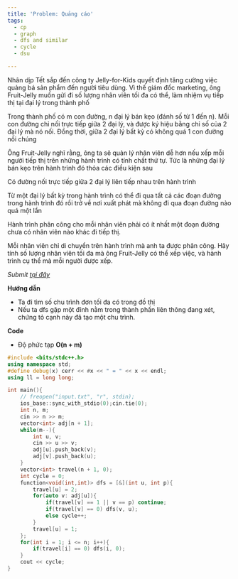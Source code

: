 ```yaml
---
title: 'Problem: Quảng cáo'
tags:
  - cp
  - graph
  - dfs and similar
  - cycle
  - dsu

---
```

Nhân dịp Tết sắp đến công ty Jelly-for-Kids quyết định tăng cường việc quảng bá sản phẩm đến người tiêu dùng. Vì thế giám đốc marketing, ông Fruit-Jelly muốn gửi đi số lượng nhân viên tối đa có thể, làm nhiệm vụ tiếp thị tại đại lý trong thành phố

Trong thành phố có m con đường, n đại lý bán kẹo (đánh số từ 1 đến n). Mỗi con đường chỉ nối trực tiếp giữa 2 đại lý, và được ký hiệu bằng chỉ số của 2 đại lý mà nó nối. Đồng thời, giữa 2 đại lý bất kỳ có không quá 1 con đường nối chúng

Ông Fruit-Jelly nghĩ rằng, ông ta sẽ quản lý nhân viên dễ hơn nếu xếp mỗi người tiếp thị trên những hành trình có tính chất thứ tự. Tức là những đại lý bán kẹo trên hành trình đó thỏa các điều kiện sau

Có đường nối trực tiếp giữa 2 đại lý liên tiếp nhau trên hành trình

Từ một đại lý bất kỳ trong hành trình có thể đi qua tất cả các đoạn đường trong hành trình đó rồi trở về nơi xuất phát mà không đi qua đoạn đường nào quá một lần

Hành trình phân công cho mỗi nhân viên phải có ít nhất một đoạn đường chưa có nhân viên nào khác đi tiếp thị.

Mỗi nhân viên chỉ di chuyển trên hành trình mà anh ta được phân công. Hãy tính số lượng nhân viên tối đa mà ông Fruit-Jelly có thể xếp việc, và hành trình cụ thể mà mỗi người được xếp.

<!--more-->

*Submit [tại đây](https://oj.vnoi.info/problem/ads)*

**Hướng dẫn**

- Ta đi tìm số chu trình đơn tối đa có trong đồ thị
- Nếu ta dfs gặp một đỉnh nằm trong thành phần liên thông đang xét, chứng tỏ cạnh này đã tạo một chu trình.

**Code**

- Độ phức tạp **O(n + m)**

```cpp
#include <bits/stdc++.h>
using namespace std;
#define debug(x) cerr << #x << " = " << x << endl;
using ll = long long;

int main(){
    // freopen("input.txt", "r", stdin);
    ios_base::sync_with_stdio(0);cin.tie(0);
    int n, m;
    cin >> n >> m;
    vector<int> adj[n + 1];
    while(m--){
        int u, v;
        cin >> u >> v;
        adj[u].push_back(v);
        adj[v].push_back(u);
    }
    vector<int> travel(n + 1, 0);
    int cycle = 0;
    function<void(int,int)> dfs = [&](int u, int p){
        travel[u] = 2;
        for(auto v: adj[u]){
            if(travel[v] == 1 || v == p) continue;
            if(travel[v] == 0) dfs(v, u);
            else cycle++;
        }
        travel[u] = 1;
    };
    for(int i = 1; i <= n; i++){
        if(travel[i] == 0) dfs(i, 0);
    }
    cout << cycle;
}
```
